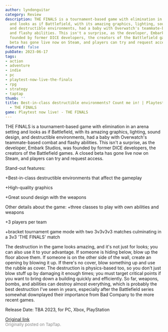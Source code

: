 ```yaml
---
author: lyndonguitar
category: Review
description: THE FINALS is a tournament-based game with elimination in an arena setting
  and looks as if Battlefield, with its amazing graphics, lighting, sound design,
  and destructible environments, had a baby with Overwatch's teammate-based combat
  and flashy abilities. This isn't a surprise, as the developer, Embark Studios, was
  founded by former DICE developers, the creators of the Battlefield games. A closed
  beta has gone live now on Steam, and players can try and request access.
featured: false
pubDate: 2023-06-17
tags:
- action
- adventure
- indie
- pc
- playtest-now-live-the-finals
- rpg
- strategy
- taptap
thumb: ''
title: Best-in-class destructible environments? Count me in! | Playtest now live!
  - THE FINALS
game: Playtest now live! - THE FINALS
---
```

THE FINALS is a tournament-based game with elimination in an arena setting and looks as if Battlefield, with its amazing graphics, lighting, sound design, and destructible environments, had a baby with Overwatch's teammate-based combat and flashy abilities. This isn't a surprise, as the developer, Embark Studios, was founded by former DICE developers, the creators of the Battlefield games. A closed beta has gone live now on Steam, and players can try and request access.

Stand-out features:

+Best-in-class destructible environments that affect the gameplay

+High-quality graphics

+Great sound design with the weapons

Other details about the game:
+three classes to play with own abilities and weapons

+3 players per team

+bracket tournament game mode with two 3v3v3v3 matches culminating in a 3v3 'THE FINALS' match

The destruction in the game looks amazing, and it's not just for looks; you can also use it to your advantage. If someone is hiding below, blow up the floor above them. If someone is on the other side of the wall, create an opening by blowing it up. If there's no cover, blow something up and use the rubble as cover. The destruction is physics-based too, so you don't just blow stuff up by damaging it enough times; you must target critical points if you want to bring down a building quickly and efficiently. So far, weapons, bombs, and abilities can destroy almost everything, which is probably the best destruction I've seen in years, especially after the Battlefield series somewhat downplayed their importance from Bad Company to the more recent games.

Release Date:
TBA 2023, for PC, Xbox, PlayStation

[Original link](https://www.taptap.io/post/5831546)<br><span style="font-size: 0.95em; color: #888;">Originally posted on TapTap.</span>
